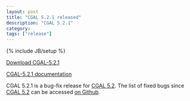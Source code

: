 ```yaml
---
layout: post
title: "CGAL 5.2.1 released"
description: "CGAL 5.2.1"
category:
tags: ["release"]
---
```

{% include JB/setup %}

<i class="glyphicon glyphicon-download"></i>
<a href="https://github.com/CGAL/cgal/releases/tag/v5.2.1">Download CGAL-5.2.1</a>

<i class="glyphicon glyphicon-book"></i>
<a href="https://doc.cgal.org/5.2.1/Manual/index.html">CGAL-5.2.1 documentation</a>

<p>CGAL 5.2.1 is a bug-fix release for <a href="../../../../2020/12/22/cgal52">CGAL 5.2</a>.
The list of fixed bugs since <a href="../../../../2020/12/22/cgal52">CGAL 5.2</a>
can be accessed <a href="https://github.com/CGAL/cgal/issues?q=label%3AMerged_in_5.2.1">on Github</a>.</p>
